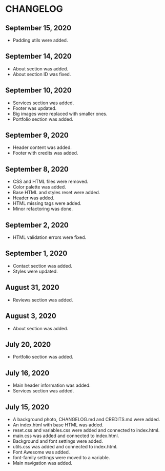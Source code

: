 # CHANGELOG

## September 15, 2020
- Padding utils were added.

## September 14, 2020
- About section was added.
- About section ID was fixed.

## September 10, 2020
- Services section was added.
- Footer was updated.
- Big images were replaced with smaller ones.
- Portfolio section was added.

## September 9, 2020
- Header content was added.
- Footer with credits was added.

## September 8, 2020
- CSS and HTML files were removed.
- Color palette was added.
- Base HTML and styles reset were added.
- Header was added.
- HTML missing tags were added.
- Minor refactoring was done.

## September 2, 2020
- HTML validation errors were fixed.

## September 1, 2020
- Contact section was added.
- Styles were updated.

## August 31, 2020
- Reviews section was added.

## August 3, 2020
- About section was added.

## July 20, 2020
- Portfolio section was added.

## July 16, 2020
- Main header information was added.
- Services section was added.

## July 15, 2020
- A background photo, CHANGELOG.md and CREDITS.md were added.
- An index.html with base HTML was added.
- reset.css and variables.css were added and connected to index.html.
- main.css was added and connected to index.html.
- Background and font settings were added.
- utils.css was added and connected to index.html.
- Font Awesome was added.
- font-family settings were moved to a variable.
- Main navigation was added.
